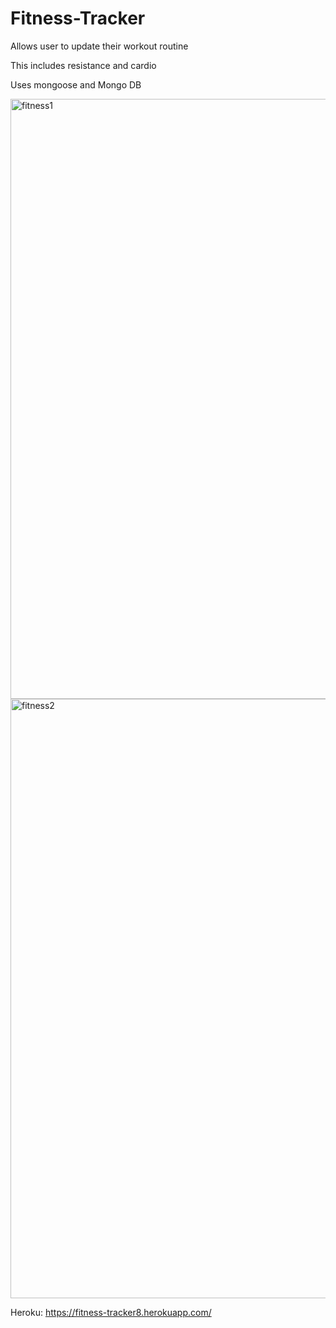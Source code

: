 # Fitness-Tracker

Allows user to update their workout routine

This includes resistance and cardio

Uses mongoose and Mongo DB

<img width="960" alt="fitness1" src="https://user-images.githubusercontent.com/70598209/109243118-f774d080-77a1-11eb-92a3-ae96adaa0253.PNG">
<img width="959" alt="fitness2" src="https://user-images.githubusercontent.com/70598209/109243119-f774d080-77a1-11eb-9ab1-e66281b0930d.PNG">

Heroku: https://fitness-tracker8.herokuapp.com/

